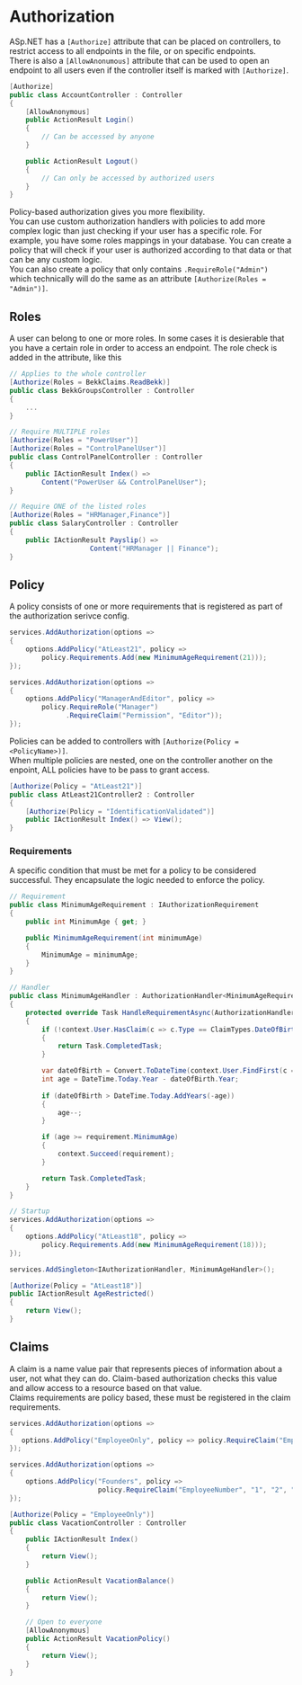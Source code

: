 # Authorization

ASp.NET has a `[Authorize]` attribute that can be placed on controllers, to restrict access to all endpoints in the file, or on specific endpoints.\
There is also a `[AllowAnonumous]` attribute that can be used to open an endpoint to all users even if the controller itself is marked with `[Authorize]`.

```C#
[Authorize]
public class AccountController : Controller
{
    [AllowAnonymous]
    public ActionResult Login()
    {
        // Can be accessed by anyone
    }

    public ActionResult Logout()
    {
        // Can only be accessed by authorized users
    }
}
```

Policy-based authorization gives you more flexibility.\
You can use custom authorization handlers with policies to add more complex logic than just checking if your user has a specific role. 
For example, you have some roles mappings in your database. You can create a policy that will check if your user is authorized according to that data or 
that can be any custom logic.\
You can also create a policy that only contains `.RequireRole("Admin")` which technically will do the same as an attribute `[Authorize(Roles = "Admin")]`.

## Roles

A user can belong to one or more roles. In some cases it is desierable that you have a certain role in order to access an endpoint. The role check is added in the attribute, like this

```C#
// Applies to the whole controller
[Authorize(Roles = BekkClaims.ReadBekk)]
public class BekkGroupsController : Controller
{
    ...
}

// Require MULTIPLE roles
[Authorize(Roles = "PowerUser")]
[Authorize(Roles = "ControlPanelUser")]
public class ControlPanelController : Controller
{
    public IActionResult Index() =>
        Content("PowerUser && ControlPanelUser");
}

// Require ONE of the listed roles
[Authorize(Roles = "HRManager,Finance")]
public class SalaryController : Controller
{
    public IActionResult Payslip() =>
                    Content("HRManager || Finance");
}
```

## Policy

A policy consists of one or more requirements that is registered as part of the authorization serivce config.

```C#
services.AddAuthorization(options =>
{
    options.AddPolicy("AtLeast21", policy =>
        policy.Requirements.Add(new MinimumAgeRequirement(21)));
});

services.AddAuthorization(options =>
{
    options.AddPolicy("ManagerAndEditor", policy =>
        policy.RequireRole("Manager")
              .RequireClaim("Permission", "Editor"));
});
```

Policies can be added to controllers with `[Authorize(Policy = <PolicyName>)]`.\
When multiple policies are nested, one on the controller another on the enpoint, ALL policies have to be pass to grant access.

```C#
[Authorize(Policy = "AtLeast21")]
public class AtLeast21Controller2 : Controller
{
    [Authorize(Policy = "IdentificationValidated")]
    public IActionResult Index() => View();
}
```

### Requirements
A specific condition that must be met for a policy to be considered successful. They encapsulate the logic needed to enforce the policy.

```C#
// Requirement
public class MinimumAgeRequirement : IAuthorizationRequirement
{
    public int MinimumAge { get; }

    public MinimumAgeRequirement(int minimumAge)
    {
        MinimumAge = minimumAge;
    }
}

// Handler
public class MinimumAgeHandler : AuthorizationHandler<MinimumAgeRequirement>
{
    protected override Task HandleRequirementAsync(AuthorizationHandlerContext context, MinimumAgeRequirement requirement)
    {
        if (!context.User.HasClaim(c => c.Type == ClaimTypes.DateOfBirth))
        {
            return Task.CompletedTask;
        }

        var dateOfBirth = Convert.ToDateTime(context.User.FindFirst(c => c.Type == ClaimTypes.DateOfBirth).Value);
        int age = DateTime.Today.Year - dateOfBirth.Year;
        
        if (dateOfBirth > DateTime.Today.AddYears(-age))
        {
            age--;
        }

        if (age >= requirement.MinimumAge)
        {
            context.Succeed(requirement);
        }

        return Task.CompletedTask;
    }
}

// Startup
services.AddAuthorization(options =>
{
    options.AddPolicy("AtLeast18", policy =>
        policy.Requirements.Add(new MinimumAgeRequirement(18)));
});

services.AddSingleton<IAuthorizationHandler, MinimumAgeHandler>();

[Authorize(Policy = "AtLeast18")]
public IActionResult AgeRestricted()
{
    return View();
}
```

## Claims

A claim is a name value pair that represents pieces of information about a user, not what they can do. Claim-based authorization checks this value
and allow access to a resource based on that value.\
Claims requirements are policy based, these must be registered in the claim requirements.

```C#
services.AddAuthorization(options =>
{
   options.AddPolicy("EmployeeOnly", policy => policy.RequireClaim("EmployeeNumber"));
});

services.AddAuthorization(options =>
{
    options.AddPolicy("Founders", policy =>
                      policy.RequireClaim("EmployeeNumber", "1", "2", "3", "4", "5"));
});

[Authorize(Policy = "EmployeeOnly")]
public class VacationController : Controller
{
    public IActionResult Index()
    {
        return View();
    }

    public ActionResult VacationBalance()
    {
        return View();
    }

    // Open to everyone
    [AllowAnonymous]
    public ActionResult VacationPolicy()
    {
        return View();
    }
}
```